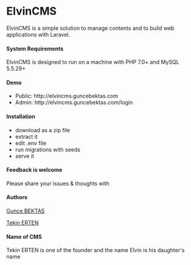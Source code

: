 <h1>ElvinCMS</h1>
ElvinCMS is a simple solution to manage contents and to build web applications with Laravel. 

<h4>System Requirements</h4>
ElvinCMS is designed to run on a machine with PHP 7.0+ and MySQL 5.5.29+

<h4>Demo</h4>
<ul>
  <li>Public: http://elvincms.guncebektas.com</li>
  <li>Admin: http://elvincms.guncebektas.com/login</li>
</ul>

<h4>Installation</h4>
<ul>
  <li>download as a zip file</li>
  <li>extract it</li>
  <li>edit .env file</li>
  <li>run migrations with seeds</li>
  <li>serve it</li>
</ul>


<h4>Feedback is welcome</h4>
Please share your issues & thoughts with

<h4>Authors</h4>
<p><a href="https://github.com/guncebektas/">Gunce BEKTAS</a></p>
<p><a href="https://github.com/tekinerten/">Tekin ERTEN</a></p>

<h4>Name of CMS</h4>
Tekin ERTEN is one of the founder and the name Elvin is his daughter's name